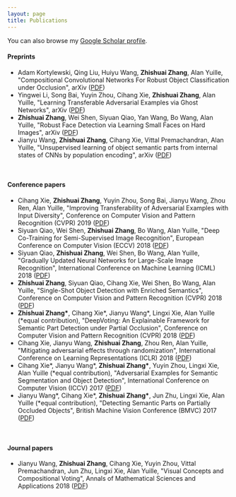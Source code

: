 ```yaml
---
layout: page
title: Publications
---
```


You can also browse my <a href="http://zzs.one/scholar" target="_blank">Google Scholar profile</a>.
<br />

#### Preprints
- Adam Kortylewski, Qing Liu, Huiyu Wang, **Zhishuai Zhang**, Alan Yuille, "Compositional Convolutional Networks For Robust Object Classification under Occlusion", arXiv ([PDF](https://arxiv.org/pdf/1905.11826.pdf))
- Yingwei Li, Song Bai, Yuyin Zhou, Cihang Xie, **Zhishuai Zhang**, Alan Yuille, "Learning Transferable Adversarial Examples via Ghost Networks", arXiv ([PDF](https://arxiv.org/pdf/1812.03413.pdf))
- **Zhishuai Zhang**, Wei Shen, Siyuan Qiao, Yan Wang, Bo Wang, Alan Yuille, "Robust Face Detection via Learning Small Faces on Hard Images", arXiv ([PDF](https://arxiv.org/pdf/1811.11662.pdf))
- Jianyu Wang, **Zhishuai Zhang**, Cihang Xie, Vittal Premachandran, Alan Yuille, "Unsupervised learning of object semantic parts from internal states of CNNs by population encoding", arXiv ([PDF](https://arxiv.org/pdf/1511.06855.pdf))
<br /> 

#### Conference papers
- Cihang Xie, **Zhishuai Zhang**, Yuyin Zhou, Song Bai, Jianyu Wang, Zhou Ren, Alan Yuille, "Improving Transferability of Adversarial Examples with Input Diversity",  Conference on Computer Vision and Pattern Recognition (CVPR) 2019 ([PDF](https://arxiv.org/pdf/1803.06978.pdf))
- Siyuan Qiao, Wei Shen, **Zhishuai Zhang**, Bo Wang, Alan Yuille, "Deep Co-Training for Semi-Supervised Image Recognition", European Conference on Computer Vision (ECCV) 2018 ([PDF](https://arxiv.org/pdf/1803.05984.pdf))
- Siyuan Qiao, **Zhishuai Zhang**, Wei Shen, Bo Wang, Alan Yuille, "Gradually Updated Neural Networks for Large-Scale Image Recognition", International Conference on Machine Learning (ICML) 2018 ([PDF](https://arxiv.org/pdf/1711.09280.pdf))
- **Zhishuai Zhang**, Siyuan Qiao, Cihang Xie, Wei Shen, Bo Wang, Alan Yuille, "Single-Shot Object Detection with Enriched Semantics", Conference on Computer Vision and Pattern Recognition (CVPR) 2018 ([PDF](https://arxiv.org/pdf/1712.00433.pdf))
- **Zhishuai Zhang\***, Cihang Xie\*, Jianyu Wang\*, Lingxi Xie, Alan Yuille (\*equal contribution), "DeepVoting: An Explainable Framework for Semantic Part Detection under Partial Occlusion", Conference on Computer Vision and Pattern Recognition (CVPR) 2018 ([PDF](https://arxiv.org/pdf/1709.04577.pdf))
- Cihang Xie, Jianyu Wang, **Zhishuai Zhang**, Zhou Ren, Alan Yuille, "Mitigating adversarial effects through randomization", International Conference on Learning Representations (ICLR) 2018 ([PDF](https://arxiv.org/pdf/1711.01991.pdf))
- Cihang Xie\*, Jianyu Wang\*, **Zhishuai Zhang\***, Yuyin Zhou, Lingxi Xie, Alan Yuille (\*equal contribution), "Adversarial Examples for Semantic Segmentation and Object Detection", International Conference on Computer Vision (ICCV) 2017 ([PDF](https://arxiv.org/pdf/1703.08603.pdf))
- Jianyu Wang\*, Cihang Xie\*, **Zhishuai Zhang\***, Jun Zhu, Lingxi Xie, Alan Yuille (\*equal contribution), "Detecting Semantic Parts on Partially Occluded Objects", British Machine Vision Conference (BMVC) 2017 ([PDF](https://arxiv.org/pdf/1707.07819.pdf))
<br /> 

#### Journal papers
- Jianyu Wang, **Zhishuai Zhang**, Cihang Xie, Yuyin Zhou, Vittal Premachandran, Jun Zhu, Lingxi Xie, Alan Yuille, "Visual Concepts and Compositional Voting", Annals of Mathematical Sciences and Applications 2018 ([PDF](https://arxiv.org/pdf/1711.04451.pdf))

